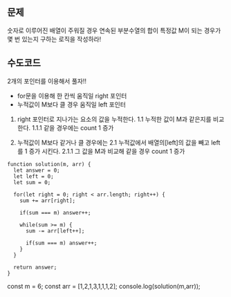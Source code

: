 ## 문제

숫자로 이루어진 배열이 주워질 경우
연속된 부분수열의 합이 특정값 M이 되는 경우가 몇 번 있는지 구하는 로직을 작성하라!

## 수도코드

2개의 포인터를 이용해서 풀자!!

- for문을 이용해 한 칸씩 움직일 right 포인터
- 누적값이 M보다 클 경우 움직일 left 포인터

1. right 포인터로 지나가는 요소의 값을 누적한다.
   1.1 누적한 값이 M과 같은지를 비교한다.
   1.1.1 같을 경우에는 count 1 증가

2. 누적값이 M보다 같거나 클 경우에는
   2.1 누적값에서 배열의[left]의 값을 빼고 left를 1 증가 시킨다.
   2.1.1 그 값을 M과 비교해 같을 경우 count 1 증가

```
function solution(m, arr) {
  let answer = 0;
  let left = 0;
  let sum = 0;

  for(let right = 0; right < arr.length; right++) {
    sum += arr[right];

    if(sum === m) answer++;

    while(sum >= m) {
      sum -= arr[left++];

      if(sum === m) answer++;
    }
  }

  return answer;
}
```

const m = 6;
const arr = [1,2,1,3,1,1,1,2];
console.log(solution(m,arr));
